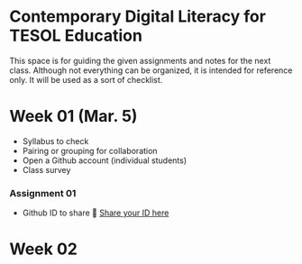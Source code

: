 # Contemporary Digital Literacy for TESOL Education

This space is for guiding the given assignments and notes for the next class. Although not everything can be organized, it is intended for reference only. It will be used as a sort of checklist.

# Week 01 (Mar. 5)
+ Syllabus to check
+ Pairing or grouping for collaboration
+ Open a Github account (individual students) 
+ Class survey

### Assignment 01
+ Github ID to share 📌 [Share your ID here](https://docs.google.com/spreadsheets/d/11TMSMm_0xzBc5lYAJx9oDwwrgeeAqKR1CEULl-eR6w0/edit?usp=sharing)

# Week 02

